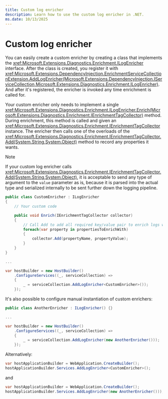 ```yaml
---
title: Custom log enricher
description: Learn how to use the custom log enricher in .NET.
ms.date: 10/13/2025
---
```


# Custom log enricher

You can easily create a custom enricher by creating a class that implements the <xref:Microsoft.Extensions.Diagnostics.Enrichment.ILogEnricher> interface.
After the class is created, you register it with <xref:Microsoft.Extensions.DependencyInjection.EnrichmentServiceCollectionExtension.AddLogEnricher(Microsoft.Extensions.DependencyInjection.IServiceCollection,Microsoft.Extensions.Diagnostics.Enrichment.ILogEnricher)>.
And after it's registered, the enricher is invoked any time enrichment is called for.

Your custom enricher only needs to implement a single <xref:Microsoft.Extensions.Diagnostics.Enrichment.ILogEnricher.Enrich(Microsoft.Extensions.Diagnostics.Enrichment.IEnrichmentTagCollector)> method.
During enrichment, this method is called and given an <xref:Microsoft.Extensions.Diagnostics.Enrichment.IEnrichmentTagCollector> instance. The enricher then calls one of the overloads of
the <xref:Microsoft.Extensions.Diagnostics.Enrichment.IEnrichmentTagCollector.Add(System.String,System.Object)> method to record any properties it wants.

> [!Note]
> If your custom log enricher calls <xref:Microsoft.Extensions.Diagnostics.Enrichment.IEnrichmentTagCollector.Add(System.String,System.Object)>,
> it is acceptable to send any type of argument to the `value` parameter as is, because it is parsed into the actual type and serialized internally
> to be sent further down the logging pipeline.

```cs
public class CustomEnricher : ILogEnricher
{
    // Your custom code

    public void Enrich(IEnrichmentTagCollector collector)
    {
        // Call Add to add all required key/value pair to enrich logs with.
        foreach(var property in propertiesToEnrichWith)
        {
            collector.Add(propertyName, propertyValue);
        }
    }
}

...

var hostBuilder = new HostBuilder()
    .ConfigureServices((_, serviceCollection) =>
    {
        _ = serviceCollection.AddLogEnricher<CustomEnricher>());
    });
```

It's also possible to configure manual instantiation of custom enrichers:

```cs
public class AnotherEnricher : ILogEnricher() {}

...

var hostBuilder = new HostBuilder()
    .ConfigureServices((_, serviceCollection) =>
    {
        _ = serviceCollection.AddLogEnricher(new AnotherEnricher()));
    });
```

Alternatively:

```cs
var hostApplicationBuilder = WebApplication.CreateBuilder();
hostApplicationBuilder.Services.AddLogEnricher<CustomEnricher>();
```

and

```cs
var hostApplicationBuilder = WebApplication.CreateBuilder();
hostApplicationBuilder.Services.AddLogEnricher(new AnotherEnricher()));
```
